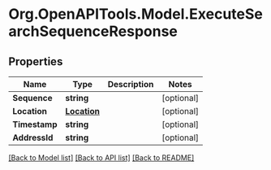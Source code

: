 
# Org.OpenAPITools.Model.ExecuteSearchSequenceResponse

## Properties

Name | Type | Description | Notes
------------ | ------------- | ------------- | -------------
**Sequence** | **string** |  | [optional] 
**Location** | [**Location**](Location.md) |  | [optional] 
**Timestamp** | **string** |  | [optional] 
**AddressId** | **string** |  | [optional] 

[[Back to Model list]](../README.md#documentation-for-models)
[[Back to API list]](../README.md#documentation-for-api-endpoints)
[[Back to README]](../README.md)

